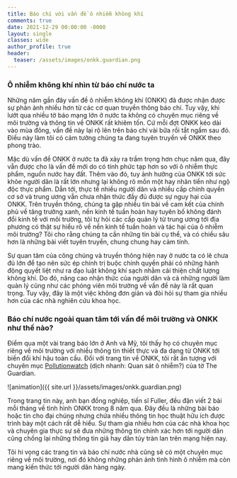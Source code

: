 ```yaml
---
title: Báo chí với vấn đề ô nhiễm không khí
comments: true
date: 2021-12-29 00:00:00 -0000
layout: single
classes: wide
author_profile: true
header:
  teaser: /assets/images/onkk.guardian.png
---
```


### Ô nhiễm không khí nhìn từ báo chí nước ta

Những năm gần đây vấn đề ô nhiễm không khí (ONKK) đã được nhận được sự phản ảnh nhiều hơn từ các cơ quan truyền thông báo chí.
Tuy vậy, khi lướt qua nhiều tờ báo mạng lớn ở nước ta không có chuyên mục riêng về môi trường và thông tin về ONKK rất khiêm tốn.
Cứ mỗi đợt ONKK kéo dài vào mùa đông, vấn đề này lại rộ lên trên báo chí vài bữa rồi tắt ngấm sau đó. 
Điều này làm tôi có cảm tưởng chúng ta đang tuyên truyền về ONKK theo phong trào.

Mặc dù vấn đề ONKK ở nước ta đã xảy ra trầm trọng hơn chục năm qua, 
đây vẫn được cho là vấn đề mới do có tính phức tạp hơn so với ô nhiễm thực phẩm, nguồn nước hay đất. 
Thêm vào đó, tuy ảnh hưởng của ONKK tới sức khỏe người dân là rất lớn nhưng lại không rõ mồn một hay nhãn tiền như ngộ độc thực phẩm.
Dẫn tới, thực tế nhiều người dân và nhiều cấp chính quyền cơ sở và trung ương vẫn chưa nhận thức đầy đủ được sự nguy hại của ONKK.
Trên truyền thông, chúng ta gặp nhiều tin bài về cam kết của chính phủ về tăng trưởng xanh, 
nền kinh tế tuần hoàn hay tuyên bố không đánh đổi kinh tế
với môi trường, tôi tự hỏi các cấp quản lý từ trung ương tới địa phương có thật 
sự hiểu rõ về nền kinh tế tuần hoàn và tác hại của ô nhiễm môi trường? Tôi cho rằng chúng ta cần những tin bài cụ thể, và có chiều sâu hơn là những bài viết tuyên truyền, chung chung hay cảm tính.

Sự quan tâm của công chúng và truyền thông hiện nay ở nước ta có lẽ chưa đủ lớn để tạo nên sức ép chính trị buộc chính quyền phải có những hành động quyết liệt như ra đạo luật không khí sạch nhằm cải thiện chất lượng không khí. 
Do đó, nâng cao nhận thức của người dân và cả những người làm quản lý cũng như các phóng viên môi trường về vấn đề này là rất quan trọng. Tuy vậy, đây là một việc không đơn giản và đòi hỏi sự tham gia nhiều hơn của các nhà nghiên cứu khoa học. 

### Báo chí nước ngoài quan tâm tới vấn đề môi trường và ONKK như thế nào?

Điểm qua một vài trang báo lớn ở Anh và Mỹ, tôi thấy họ có chuyên mục riêng về môi trường 
với nhiều thông tin thiết thực và đa dạng từ ONKK tới biến đổi khí hậu toàn cầu.
Đối với trang tin về ONKK, tôi rất ấn tượng với chuyên mục [Pollutionwatch](https://www.theguardian.com/environment/series/pollutionwatch)
(dịch nhanh: Quan sát ô nhiễm?) của tờ The Guardian. 

![animation]({{ site.url }}/assets/images/onkk.guardian.png)

Trong trang tin này, anh bạn đồng nghiệp, tiến sĩ Fuller, đều đặn viết 2 bài mỗi tháng về tình hình ONKK trong 8 năm qua.
Đây đều là những bài báo hoặc tin cho đại chúng nhưng chứa nhiều thông tin học thuật hữu ích được trình bày một cách rất dễ hiểu.
Sự tham gia nhiều hơn của các nhà khoa học và chuyên gia thực sự sẽ đưa những thông tin chính xác hơn tới người dân cũng chống lại những thông tin giả hay dân túy tràn lan trên mạng hiện nay.   

Tôi hi vọng các trang tin và báo chí nước nhà cũng sẽ có một chuyên mục riêng về môi trường,
nơi đó không những phản ảnh tình hình ô nhiễm mà còn mang kiến thức tới người dân hàng ngày.
